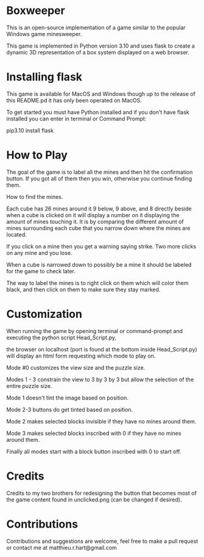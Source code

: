 <h1> Boxweeper </h1>

This is an open-source implementation of a game
similar to the popular Windows game minesweeper.

This game is implemented in Python version 3.10 and
uses flask to create a dynamic 3D representation of
a box system displayed on a web browser.

<h1>Installing flask</h1>
This game is available for MacOS and Windows
though up to the release of this README.pd it
has only been operated on MacOS.

To get started you must have Python installed
and if you don't have flask installed you can
enter in terminal or Command Prompt:

pip3.10 install flask

<h1>How to Play</h1>
The goal of the game is to label all the mines and then
hit the confirmation button.
If you got all of them then you win, otherwise you
continue finding them.

How to find the mines.

Each cube has 26 mines around it
9 below, 9 above, and 8 directly beside
when a cube is clicked on it will display
a number on it displaying the amount of mines
touching it.
It is by comparing the different amount of mines
surrounding each cube that you narrow down where
the mines are located.

If you click on a mine then you get a warning
saying strike. Two more clicks on any mine and 
you lose.

When a cube is narrowed down to possibly be a mine
it should be labeled for the game to check later.

The way to label the mines is to right click on them
which will color them black, and then click on them
to make sure they stay marked.

<h1> Customization </h1>
When running the game by opening terminal or 
command-prompt and executing the python script
Head_Script.py, 

the browser on localhost
(port is found at the bottom inside Head_Script.py)
will display an html form requesting which mode
to play on.

Mode #0 customizes the view size and the puzzle size.

Modes 1 - 3 constrain the view to 3 by 3 by 3 but allow the selection of the entire puzzle size.

Mode 1 doesn't tint the image based on position.

Mode 2-3 buttons do get tinted based on position.

Mode 2 makes selected blocks invisible if they have no mines around them.

Mode 3 makes selected blocks inscribed with 0 if they have no mines around them.

Finally all modes start with a block button inscribed with 0 to start off.

<h1>Credits</h1>

Credits to my two brothers for redesigning the button that becomes
most of the game content found in unclicked.png (can be changed if desired).

<h1>Contributions</h1>
Contributions and suggestions are welcome,
feel free to make a pull request or contact me at matthieu.r.hart@gmail.com
